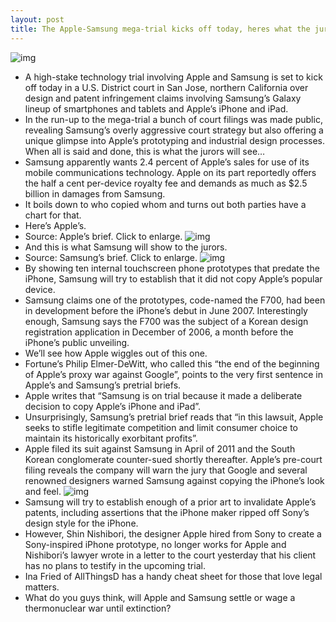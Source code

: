 ```yaml
---
layout: post
title: The Apple-Samsung mega-trial kicks off today, heres what the jury will see
---
```

![img](http://media.idownloadblog.com/wp-content/uploads/2011/08/galaxy-tab-10-1-vs-ipad-2-2-e1313507692994.jpeg)
* A high-stake technology trial involving Apple and Samsung is set to kick off today in a U.S. District court in San Jose, northern California over design and patent infringement claims involving Samsung’s Galaxy lineup of smartphones and tablets and Apple’s iPhone and iPad.
* In the run-up to the mega-trial a bunch of court filings was made public, revealing Samsung’s overly aggressive court strategy but also offering a unique glimpse into Apple’s prototyping and industrial design processes. When all is said and done, this is what the jurors will see…
* Samsung apparently wants 2.4 percent of Apple’s sales for use of its mobile communications technology. Apple on its part reportedly offers the half a cent per-device royalty fee and demands as much as $2.5 billion in damages from Samsung.
* It boils down to who copied whom and turns out both parties have a chart for that.
* Here’s Apple’s.
* Source: Apple’s brief. Click to enlarge.
![img](http://media.idownloadblog.com/wp-content/uploads/2012/07/Apple-vs-Samsung-Apple-before-and-after-iPhone.jpg)
* And this is what Samsung will show to the jurors.
* Source: Samsung’s brief. Click to enlarge.
![img](http://media.idownloadblog.com/wp-content/uploads/2012/07/Apple-vs-Samsung-Samsung-before-and-after-iPhone.jpg)
* By showing ten internal touchscreen phone prototypes that predate the iPhone, Samsung will try to establish that it did not copy Apple’s popular device.
* Samsung claims one of the prototypes, code-named the F700, had been in development before the iPhone’s debut in June 2007. Interestingly enough, Samsung says the F700 was the subject of a Korean design registration application in December of 2006, a month before the iPhone’s public unveiling.
* We’ll see how Apple wiggles out of this one.
* Fortune’s Philip Elmer-DeWitt, who called this “the end of the beginning of Apple’s proxy war against Google”, points to the very first sentence in Apple’s and Samsung’s pretrial briefs.
* Apple writes that “Samsung is on trial because it made a deliberate decision to copy Apple’s iPhone and iPad”.
* Unsurprisingly, Samsung’s pretrial brief reads that “in this lawsuit, Apple seeks to stifle legitimate competition and limit consumer choice to maintain its historically exorbitant profits”.
* Apple filed its suit against Samsung in April of 2011 and the South Korean conglomerate counter-sued shortly thereafter. Apple’s pre-court filing reveals the company will warn the jury that Google and several renowned designers warned Samsung against copying the iPhone’s look and feel.
![img](http://media.idownloadblog.com/wp-content/uploads/2012/07/Sony-inspired-iPhone-mockup-AllThingsD.jpg)
* Samsung will try to establish enough of a prior art to invalidate Apple’s patents, including assertions that the iPhone maker ripped off Sony’s design style for the iPhone.
* However, Shin Nishibori, the designer Apple hired from Sony to create a Sony-inspired iPhone prototype, no longer works for Apple and Nishibori’s lawyer wrote in a letter to the court yesterday that his client has no plans to testify in the upcoming trial.
* Ina Fried of AllThingsD has a handy cheat sheet for those that love legal matters.
* What do you guys think, will Apple and Samsung settle or wage a thermonuclear war until extinction?

